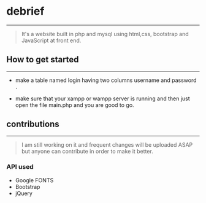 # debrief
---
>It's a website built in php and mysql using html,css,
bootstrap and JavaScript at front end.

## How to get started
---
* make a table named login having two columns username and password
.

* make sure that your xampp or wampp server is running and then just
open the file main.php and you are good to go.

## contributions
----
>I am still working on it and frequent changes will be uploaded ASAP
but anyone can contribute in order to make it better.

### API used
* Google FONTS
* Bootstrap
* jQuery
